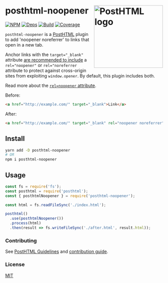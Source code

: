 # posthtml-noopener <img align="right" width="220" height="200" title="PostHTML logo" src="http://posthtml.github.io/posthtml/logo.svg">

[![NPM][npm]][npm-url]
[![Deps][deps]][deps-url]
[![Build][build]][build-badge]
[![Coverage][codecov-shield]][codecov]

`posthtml-noopener` is a [PostHTML](https://github.com/posthtml/posthtml) plugin to add 'noopener noreferrer' to links that open in a new tab.

Anchor links with the `target="_blank"` attribute [are recommended to include](https://developers.google.com/web/tools/lighthouse/audits/noopener) a `rel="noopener"` or `rel="noreferrer` attribute to protect against cross-origin sites from exploiting `window.opener`. By default, this plugin includes both.

Read more about the [`rel=noopener` attribute](https://mathiasbynens.github.io/rel-noopener/).

Before:

```html
<a href="http://example.com/" target="_blank">Link</a>
```

After:

```html
<a href="http://example.com/" target="_blank" rel="noopener noreferrer">Link</a>
```

## Install

```bash
yarn add -D posthtml-noopener
# OR
npm i posthtml-noopener
```

## Usage

```js
const fs = require('fs');
const posthtml = require('posthtml');
const { posthtmlNoopener } = require('posthtml-noopener');

const html = fs.readFileSync('./index.html');

posthtml()
  .use(posthtmlNoopener())
  .process(html)
  .then(result => fs.writeFileSync('./after.html', result.html));
```

### Contributing

See [PostHTML Guidelines](https://github.com/posthtml/posthtml/tree/master/docs) and [contribution guide](CONTRIBUTING.md).

### License

[MIT](LICENSE)

[npm]: https://img.shields.io/npm/v/posthtml-noopener.svg?color=blue
[npm-url]: https://npmjs.com/package/posthtml-noopener
[deps]: https://david-dm.org/metonym/posthtml-noopener.svg
[deps-url]: https://david-dm.org/metonym/posthtml-noopener
[build]: https://travis-ci.com/metonym/posthtml-noopener.svg?branch=master
[build-badge]: https://travis-ci.com/metonym/posthtml-noopener
[codecov]: https://codecov.io/gh/metonym/posthtml-noopener
[codecov-shield]: https://img.shields.io/codecov/c/github/metonym/posthtml-noopener.svg

